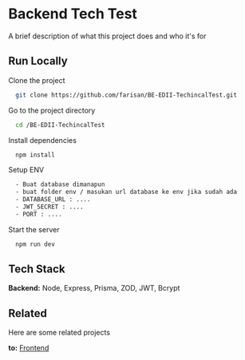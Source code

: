 
# Backend Tech Test

A brief description of what this project does and who it's for


## Run Locally

Clone the project

```bash
  git clone https://github.com/farisan/BE-EDII-TechincalTest.git
```

Go to the project directory

```bash
  cd /BE-EDII-TechincalTest
```

Install dependencies

```bash
  npm install
```

Setup ENV

```bash
  - Buat database dimanapun
  - buat folder env / masukan url database ke env jika sudah ada
  - DATABASE_URL : ....
  - JWT_SECRET : ....
  - PORT : ....
```

Start the server

```bash
  npm run dev
```


## Tech Stack

**Backend:** Node, Express, Prisma, ZOD, JWT, Bcrypt



## Related

Here are some related projects

**to:** [Frontend](https://github.com/farisan/FE-EDII-TechincalTest.git)

